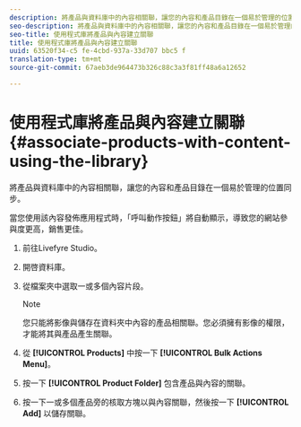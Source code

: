 ```yaml
---
description: 將產品與資料庫中的內容相關聯，讓您的內容和產品目錄在一個易於管理的位置同步。
seo-description: 將產品與資料庫中的內容相關聯，讓您的內容和產品目錄在一個易於管理的位置同步。
seo-title: 使用程式庫將產品與內容建立關聯
title: 使用程式庫將產品與內容建立關聯
uuid: 63520f34-c5 fe-4cbd-937a-33d707 bbc5 f
translation-type: tm+mt
source-git-commit: 67aeb3de964473b326c88c3a3f81ff48a6a12652

---
```



# 使用程式庫將產品與內容建立關聯{#associate-products-with-content-using-the-library}

將產品與資料庫中的內容相關聯，讓您的內容和產品目錄在一個易於管理的位置同步。

當您使用該內容發佈應用程式時，「呼叫動作按鈕」將自動顯示，導致您的網站參與度更高，銷售更佳。

1. 前往Livefyre Studio。
1. 開啓資料庫。
1. 從檔案夾中選取一或多個內容片段。

   >[!NOTE]
   >
   >您只能將影像與儲存在資料夾中內容的產品相關聯。您必須擁有影像的權限，才能將其與產品產生關聯。

1. 從 **[!UICONTROL Products]** 中按一下 **[!UICONTROL Bulk Actions Menu]**。
1. 按一下 **[!UICONTROL Product Folder]** 包含產品與內容的關聯。
1. 按一下一或多個產品旁的核取方塊以與內容關聯，然後按一下 **[!UICONTROL Add]** 以儲存關聯。
